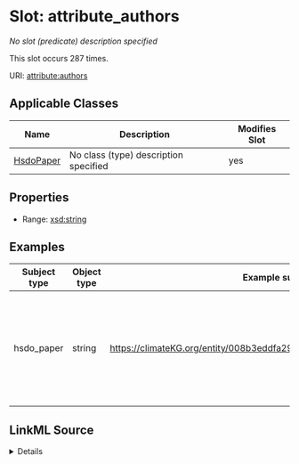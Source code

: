 

# Slot: attribute_authors


_No slot (predicate) description specified_






This slot occurs 287 times.


URI: [attribute:authors](http://attribute.org/authors)



<!-- no inheritance hierarchy -->





## Applicable Classes

| Name | Description | Modifies Slot |
| --- | --- | --- |
| [HsdoPaper](../classes/HsdoPaper.md) | No class (type) description specified |  yes  |







## Properties

* Range: [xsd:string](http://www.w3.org/2001/XMLSchema#string)






## Examples

| Subject type | Object type | Example subject | Example object | Occurrences |
| --- | --- | --- | --- | --- |
| hsdo_paper | string | https://climateKG.org/entity/008b3eddfa29b8dc6e8d97472e4526bec2c9c2cb | James N Ianelli; Anne B Hollowed; Alan C Haynie; Franz J Mueter; Nicholas A Bond | 287 |




## LinkML Source

<details>

```yaml
name: attribute_authors
annotations:
  count:
    tag: count
    value: 287
description: No slot (predicate) description specified
examples:
- object:
    example_object: James N Ianelli; Anne B Hollowed; Alan C Haynie; Franz J Mueter;
      Nicholas A Bond
    example_object_type: string
    example_predicate: attribute:authors
    example_subject: https://climateKG.org/entity/008b3eddfa29b8dc6e8d97472e4526bec2c9c2cb
    example_subject_type: hsdo_paper
from_schema: dream-kg
rank: 1000
slot_uri: attribute:authors
alias: attribute_authors
domain_of:
- hsdo_paper
range: string

```
</details>